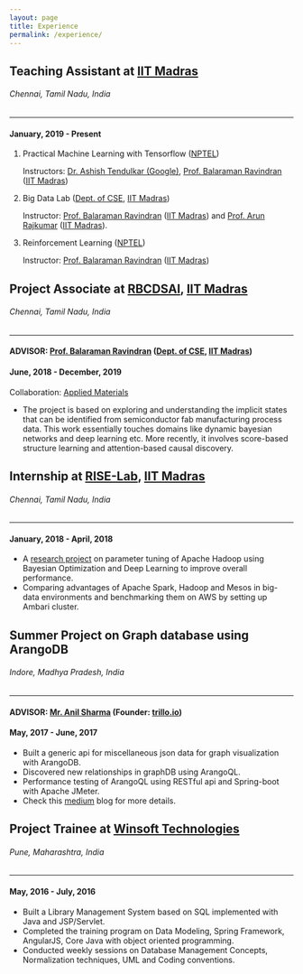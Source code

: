 ```yaml
---
layout: page
title: Experience
permalink: /experience/
---
```


## Teaching Assistant at [IIT Madras](https://www.iitm.ac.in)
###### Chennai, Tamil Nadu, India 
--------------------------------------------------
#### January, 2019 - Present

1. Practical Machine Learning with Tensorflow ([NPTEL](https://swayam.gov.in/nd1_noc20_cs44/preview))
    
    Instructors: [Dr. Ashish Tendulkar (Google)](https://www.linkedin.com/in/ashishtendulkar), [Prof. Balaraman Ravindran](http://www.cse.iitm.ac.in/~ravi/) ([IIT Madras](https://www.iitm.ac.in))
2. Big Data Lab ([Dept. of CSE](https://www.cse.iitm.ac.in/course_details.php?arg=MTQw), [IIT Madras](https://www.iitm.ac.in))

    Instructor: [Prof. Balaraman Ravindran](http://www.cse.iitm.ac.in/~ravi/) ([IIT Madras](https://www.iitm.ac.in)) and [Prof. Arun Rajkumar](https://sites.google.com/view/arun-rajkumar) ([IIT Madras](https://www.iitm.ac.in)).
3. Reinforcement Learning ([NPTEL](https://swayam.gov.in/nd1_noc21_cs71/preview))

    Instructor: [Prof. Balaraman Ravindran](http://www.cse.iitm.ac.in/~ravi/) ([IIT Madras](https://www.iitm.ac.in))

## Project Associate at [RBCDSAI](https://rbcdsai.iitm.ac.in), [IIT Madras](https://www.iitm.ac.in)
###### Chennai, Tamil Nadu, India 
--------------------------------------------------
#### ADVISOR: [Prof. Balaraman Ravindran](http://www.cse.iitm.ac.in/~ravi/) ([Dept. of CSE](https://www.cse.iitm.ac.in), [IIT Madras](https://www.iitm.ac.in))
#### June, 2018 - December, 2019

Collaboration: [Applied Materials](https://www.appliedmaterials.com)
* The project is based on exploring and understanding the implicit states that can be identified from semiconductor fab manufacturing process data. This work essentially touches domains like dynamic bayesian networks and deep learning etc. More recently, it involves score-based structure learning and attention-based causal discovery. 


## Internship at [RISE-Lab](https://rise-iil.github.io), [IIT Madras](https://www.iitm.ac.in)
###### Chennai, Tamil Nadu, India 
--------------------------------------------------
#### January, 2018 - April, 2018

* A [research project](https://drive.google.com/file/d/1gyUPFzFd9H0oP6abI5eJ-d-YEd4vpUZK/view?usp=sharing) on parameter tuning of Apache Hadoop using Bayesian Optimization and Deep Learning to improve overall performance.
* Comparing advantages of Apache Spark, Hadoop and Mesos in big-data environments and benchmarking them on AWS by setting up Ambari cluster.


## Summer Project on Graph database using ArangoDB
###### Indore, Madhya Pradesh, India 
--------------------------------------------------
#### ADVISOR: [Mr. Anil Sharma](https://anil789.medium.com) (Founder: [trillo.io](http://trillo.io/)) 
#### May, 2017 - June, 2017

* Built a generic api for miscellaneous json data for graph visualization with ArangoDB.
* Discovered new relationships in graphDB using ArangoQL.
* Performance testing of ArangoQL using RESTful api and Spring-boot with Apache JMeter.
* Check this [medium](http://goo.gl/wWLbmV) blog for more details.



## Project Trainee at [Winsoft Technologies](http://www.winsoftech.com)
###### Pune, Maharashtra, India
-----------------------
#### May, 2016 - July, 2016

* Built a Library Management System based on SQL implemented with Java and JSP/Servlet.
* Completed the training program on Data Modeling, Spring Framework, AngularJS, Core Java with object oriented programming.
* Conducted weekly sessions on Database Management Concepts, Normalization techniques, UML and Coding conventions.
